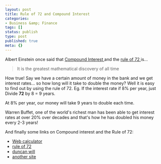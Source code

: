 ```yaml
---
layout: post
title: Rule of 72 and Compound Interest
categories:
- Business &amp; Finance
tags: []
status: publish
type: post
published: true
meta: {}
---
```

Albert Einstein once said that <a href="http://en.wikipedia.org/wiki/Compound_interest">Compound Interest </a>and the <a href="http://en.wikipedia.org/wiki/Rule_of_72">rule of 72 </a>is...
<blockquote>It is the greatest mathematical discovery of all time</blockquote>
How true! Say we have a certain amount of money in the bank and we get interest rates... so how long will it take to double the money? Well it is easy to find out by using the rule of 72. Eg. If the interest rate if 8% per year, just Divide <strong>72</strong> by 8 = 9 years.

At 8% per year, our money will take 9 years to double each time.

Warren Buffet, one of the world's richest man has been able to get interest rates at over 20% over decades and that's how he has doubled his money every 2-3 years!

And finally some links on Compound interest and the Rule of 72:
<ul>
	<li><a href="http://www.moneychimp.com/features/rule72.htm">Web calculator</a></li>
	<li><a href="http://calclab.math.tamu.edu/~fulling/m152/interest.html">rule of 72</a></li>
	<li><a href="http://www.duncanwil.co.uk/rule72.html">duncan will</a></li>
	<li><a href="http://www.willisms.com/archives/2005/03/compound_intere.html">another site</a></li>
</ul>
